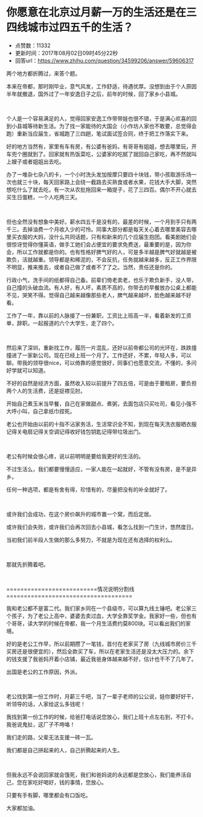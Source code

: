 # 你愿意在北京过月薪一万的生活还是在三四线城市过四五千的生活？
- 点赞数：11332
- 更新时间：2017年08月02日09时45分22秒
- 回答url：https://www.zhihu.com/question/34599206/answer/59606317
<body>
 <p data-pid="rE6q-Oc0">两个地方都折腾过，来答个题。</p>
 <p data-pid="Hqkm5o1-">本来在帝都，那时刚毕业，意气风发，工作舒适，待遇优厚。没想到由于个人原因半年就撤退，国外过了一年安逸日子之后，前年的时候，回了家乡小县城。</p>
 <p class="ztext-empty-paragraph"><br></p>
 <p data-pid="W4R_qlMY">个人是一个容易满足的人，觉得回家安逸工作带带娃也很不错，于是满心欢喜的回到小县城等待新生活。为了找一家能待的大国企（小作坊人家也不敢要，总觉得会跑）重新当应届生，省城跑了三四趟，笔试面试签合同，终于把工作落实下来。</p>
 <p data-pid="uxaZqnAM">好的地方当然有，家里有车有房，有公婆有爸妈，有哥哥有姐姐，想去哪里玩，开车兜个圈就到了。回家就有热饭菜吃，公婆家的吃腻了就回自己家吃，再不然就叫上嫂子或者姐姐出去吃。</p>
 <p data-pid="nJC_XYGl">办了一堆杂七杂八的卡，一个小时洗头发加按摩只要四十块钱，带小孩取游乐场一次也就三十块，每天回家路上会绕一截路去买熟食或者水果，花钱大手大脚，突然想吃什么了就去吃，有一次从农批拖回来一箱提子，花了三四百。偶尔不开心就去买生日蛋糕，一个人吃两三天。</p>
 <p class="ztext-empty-paragraph"><br></p>
 <p data-pid="-QR-USO1">但也全然没有想象中美好。薪水四五千是没有的，最差的时候，一个月到手只有两千三。去掉油费一个月收入少的可怜。同事大部分都是每天关心着去哪里美容去哪里买衣服的大妈，没什么共同话题，只有和新来的几个应届生抱团。看美剧她们会很惊讶觉得你懂英语，做手工她们会占便宜的要求免费送，最重要的是，因为你会，所以工作就都是你的。也有性格好脾气好的人，可是多半越是脾气好就越是被欺负，活就越重。领导都是和稀泥的，不会反抗，任务就越来越多，反正工作界限不明显，推来推去，或者自己做了或者不了了之。当然，责任还是你的。</p>
 <p data-pid="2JS3pqrZ">行政小气，洗手间的纸都得自己备。前辈们倚老卖老，也乐于欺负新手，没人带，自己撞的头破血流。有人好，有人坏，素质不高的，你带去的早餐放办公桌上都能不见，哭笑不得。觉得自己越来越像那些老人，脾气越来越坏，脸色越来越不好看。</p>
 <p data-pid="w2ZefNOZ">工作了一年，靠以前的人脉接了一份兼职，工资比上班高一半，看着新发的工资单，辞职。一起报道的六个大学生，走了四个。</p>
 <p class="ztext-empty-paragraph"><br></p>
 <p data-pid="-PurUGdx">然后来了深圳，重新找工作，履历一片混乱，还好以前帝都公司的光环在，跌跌撞撞进了一家新公司。现在已经上班一个月了。工作还好，不累，年轻人多，可以聊。带我的领导很nice，可以倚靠的感觉很好，同事们也愿意交流，不懂的，多问好学就可以知道。</p>
 <p data-pid="DrEXvaSi">不好的自然是经济方面，虽然收入较以前提升了四五倍，可是由于要租房，要负担两个人的生活费，还是捉襟见肘。</p>
 <p data-pid="G92CbZ-s">开始自己煮玉米当早餐，自己在家做甜点、煮粥，去面包店只买吐司，看见小强不大呼小叫，自己拿纸巾捏死。</p>
 <p data-pid="ECpeLpqL">老公也开始由以前的十指不沾家务活，生活常识全不知，到现在每天洗衣服晒衣服记得关电扇记得关空调记得收好钱包钥匙记得带垃圾出门。</p>
 <p class="ztext-empty-paragraph"><br></p>
 <p data-pid="imiVZA5N">老公有时候会很心疼，说以前明明是要给我更好的生活的。</p>
 <p data-pid="jFa52qEU">不过生活么，我们都要慢慢适应，一家人能在一起就好，不管有没有房，是不是异乡。</p>
 <p data-pid="nrjeATdP">任何一种选项，都是有舍有得，珍惜有的，尽量把没有的补全就好了。</p>
 <p class="ztext-empty-paragraph"><br></p>
 <p data-pid="Q0trdchu">或许我们会成功，在这个房价飙升的城市置一个窝，而后定居。</p>
 <p data-pid="2s0BpFL4">或许我们会失败，或许我们会再次回去小县城，看怎么找到一门生计，悠然度日。</p>
 <p data-pid="Jh9vyqX0">当初我们前半段人生做的那么多努力，不就是为现在还有选择的权利么。</p>
 <p class="ztext-empty-paragraph"><br></p>
 <p data-pid="BFcn8ItE">那就先折腾着吧。</p>
 <p class="ztext-empty-paragraph"><br></p>
 <p data-pid="JlLjTFRe">==========================情况说明分割线====================================</p>
 <p data-pid="Sp-D-bIn">我和老公都不是富二代。我们家乡同在一个县级市，可以算九线土锤吧。老公家三个孩子，为了老公上高中，婆婆去卖过血，大学全靠奖学金。我家好一些，但也有个哥哥，读大学的时候在帝都，我一个月生活费约莫800块。可以看出我们的家境。</p>
 <p data-pid="2WtPzy-x">好的是老公工作早，所以前期攒了一笔钱，首付在老家买了房（九线城市房价三千买房还是很便宜的），然后全款买了车，所以在老家生活还是没太大压力的。余下的钱支援了我爸妈开着小店铺，最近我爸身体越来越不好，估计也干不了几年了。</p>
 <p data-pid="AQKyPEQ8">出国是老公的工作原因，外派。</p>
 <p class="ztext-empty-paragraph"><br></p>
 <p data-pid="ztDKGRDX">老公找到第一份工作时，月薪三千吧，当了一辈子老师的公公说，娃你要好好干，听领导的话，人家给这么多钱呢！</p>
 <p data-pid="hGdpBIs9">我找到第一份工作的时候，给爸打电话说您放心，我们上班十点左右到，不打卡。我爸说鬼扯，这厂子不垮咯！</p>
 <p data-pid="M5-dHI_w">我们走的路，父辈无法支援一砖一瓦。</p>
 <p data-pid="n4PQQ03k">我们都是自己拼起来的人，自己折腾起来的人生。</p>
 <p class="ztext-empty-paragraph"><br></p>
 <p data-pid="IxSqrtMi">但我永远不会说回家就会饿死，我们和爸妈说的永远都是您放心，我们能养活自己，您在家吃好喝好，钱的事情，您放心。</p>
 <p data-pid="2_W6ZdIt">只要有手有脚，哪里都会有口饭吃。</p>
 <p data-pid="hl7kVD-L">大家都加油。</p>
</body>